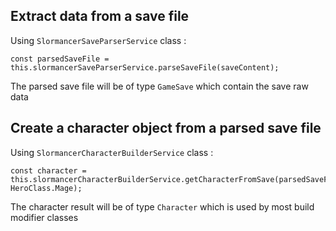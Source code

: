 ## Extract data from a save file 
Using `SlormancerSaveParserService` class : 
```
const parsedSaveFile = this.slormancerSaveParserService.parseSaveFile(saveContent);
```
The parsed save file will be of type `GameSave` which contain the save raw data

## Create a character object from a parsed save file 
Using `SlormancerCharacterBuilderService` class : 

```
const character = this.slormancerCharacterBuilderService.getCharacterFromSave(parsedSaveFile, HeroClass.Mage);
```
The character result will be of type `Character` which is used by most build modifier classes
